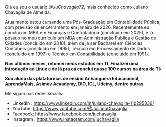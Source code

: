 
Olá eu sou o usuário *@JuChavaglia72*, mais conhecido como Juliano Chavaglia de Almeida.

Atualmente estou cursando uma Pós-Graduação em Contabilidade Pública, com previsão de encerramento em janeiro de 2026. Recentemente eu conclui um MBA em Finanças e Controladoria (concluído em 2025), e já possuo no meu currículo um MBA em Administração Pública e Gestão de Cidades (concluido em 2010), além de já ser Bacharel em Ciências Contábeis (concluído em 1995), Técnico em Processamento de Dados (concluído em 1997) e Técnico em Contabilidade (concluído em 1991).

**Nos últimos meses, retomei meus estudos em TI. Finalizei uma introdução ao Linux e de lá pra cá conclui quase 100 cursos na área de TI:**

**Sou aluno das plataformas de ensino Anhanguera Educacional, AprendaMais, Asimov Acaademy, DIO, ICL, Udemy, dentre outras.**

Me sigam nas redes sociais: 
- LinkedIn : https://www.linkedin.com/in/juliano-chavaglia-11b295336/
- YouTube: https://www.youtube.com/@JulianoChavaglia
- Facebook: https://www.facebook.com/juchavaglia
- Instagram : https://www.instagram.com/juchavaglia

<!---
JuChavaglia72/JuChavaglia72 is a ✨ special ✨ repository because its `README.md` (this file) appears on your GitHub profile.
You can click the Preview link to take a look at your changes.
--->
